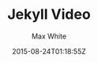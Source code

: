---
title: "Jekyll Video"
github: https://github.com/mushishi78/jekyll-video
demo: https://mushishi78.github.io/jekyll-video/
author: Max White
draft: true
ssg:
  - Jekyll
cms:
  - No Cms
date: 2015-08-24T01:18:55Z
github_branch: gh-pages
---